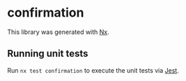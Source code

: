 # confirmation

This library was generated with [Nx](https://nx.dev).

## Running unit tests

Run `nx test confirmation` to execute the unit tests via [Jest](https://jestjs.io).
